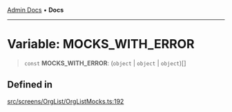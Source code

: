 [Admin Docs](/) • **Docs**

***

# Variable: MOCKS\_WITH\_ERROR

> `const` **MOCKS\_WITH\_ERROR**: (`object` \| `object` \| `object`)[]

## Defined in

[src/screens/OrgList/OrgListMocks.ts:192](https://github.com/PalisadoesFoundation/talawa-admin/blob/main/src/screens/OrgList/OrgListMocks.ts#L192)
